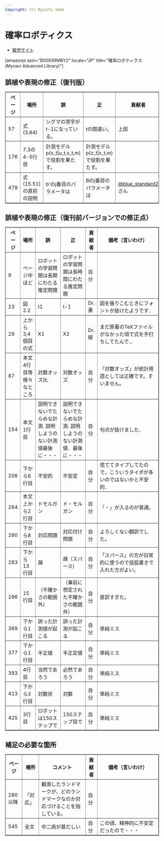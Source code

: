 ```yaml
---
Copyright: (C) Ryuichi Ueda
---
```



# 確率ロボティクス
<ul>
 <li><a href="https://book.mynavi.jp/ec/products/detail/id=37337">販売サイト</a></li>
</ul>

[amazonjs asin="B00X99MBY2" locale="JP" title="確率ロボティクス (Mynavi Advanced Library)"]


<h2>誤植や表現の修正（復刊版）</h2>

<table border="1"><tr>
<th>ページ</th>
<th>場所</th>
<th>誤</th>
<th>正</th>
<th>貢献者</th>
<th style="width:40%">備考（言いわけ）</th>
</tr>

<tr>
<td>57</td>
<td>式(3.64)</td>
<td>シグマの添字がt-1になっている。</td>
<td>tの間違い。</td>
<td>上田</td>
<td></td>
</tr>

<tr>
<td>176</td>
<td>7.3の4-5行目</td>
<td>計測モデルp(x_t|u_t,x_t,m)で役割を果たす。</td>
<td>計測モデルp(z_t|x_t,m)で役割を果たす。</td>
<td></td>
<td>コピペはいけませんね・・・</td>
</tr>

<tr>
<td>479</td>
<td>式(15.51)の直前の説明</td>
<td>b'のj番目のパラメータは</td>
<td>Bのj番目のパラメータは</td>
<td> <a href="https://twitter.com/blue_standard2">@blue_standard2<a/>さん</td>
<td></td>
</tr>

</table>


<h2>誤植や表現の修正（復刊前バージョンでの修正点）</h2>

<table border="1"><tr>
<th>ページ</th>
<th>場所</th>
<th>誤</th>
<th>正</th>
<th>貢献者</th>
<th style="width:40%">備考（言いわけ）</th>
</tr>
<tr>
<td>9</td>
<td>ページ中ほど</td>
<td>ロボットの学習問題は長期にわたる推定問題</td>
<td>ロボットの学習問題は長時間にわたる推定問題</td>
<td>自分</td>
<td></td>
</tr>
<tr>
<td>23</td>
<td>図2.2</td>
<td>t1</td>
<td>t-1</td>
<td>Dr.妻</td>
<td>図を張りこむときにフォントが抜けたようです．</td>
</tr>
<tr>
<td>29</td>
<td>上から3,4個目の式</td>
<td>X1</td>
<td>X2</td>
<td>Dr.嫁</td>
<td>まだ原著のTeXファイルがなかった頃で式を手打ちしてたんで…</td>
</tr>

<tr>
<td>87</td>
<td>本文4行目等様々なところ</td>
<td>対数オッズ比</td>
<td>対数オッズ</td>
<td>自分</td>
<td>「対数オッズ」が統計用語としては正確です。すいません。</td>
</tr>


<tr>
<td>154</td>
<td>本文1行目</td>
<td>説明できないでたらめな計測. 説明しようのない計測値最後に・・・</td>
<td>説明できないでたらめな計測. 説明しようのない計測値．最後に・・・</td>
<td>自分</td>
<td>句点が抜けました．</td>
</tr>

<tr>
<td>206</td>
<td>下から6行目</td>
<td>不安的</td>
<td>不安定</td>
<td>自分</td>
<td>慌ててタイプしてたので，こういうタイポが多いのではないかと不安的．</td>
</tr>

<tr>
<td>264</td>
<td>本文上から2行目</td>
<td>ドモルガン</td>
<td>ド・モルガン</td>
<td>自分</td>
<td>「・」が入るのが普通。</td>
</tr>
<tr>
<td>280</td>
<td>下から8行目</td>
<td>対応問題</td>
<td>対応付け問題</td>
<td>自分</td>
<td>よろしくない翻訳でした。</td>
</tr>
<tr>
<td>283</td>
<td>下から13行目</td>
<td>疎</td>
<td>疎（スパース）</td>
<td>自分</td>
<td>「スパース」の方が日常的に使うので括弧書きで入れた方がよい。</td>
</tr>

<tr>
<td>296</td>
<td>15行目</td>
<td>（不確かさの範囲外）</td>
<td>（事前に想定された不確かさの範囲外）</td>
<td>自分</td>
<td>直訳すぎた。</td>
</tr>

<tr>
<td>369</td>
<td>下から1行目</td>
<td>誤った計測値が起こる</td>
<td>誤った計測が起こる</td>
<td>自分</td>
<td>単純ミス</td>
</tr>

<tr>
<td>377</td>
<td>下から1行目</td>
<td>半正値</td>
<td>半正定値</td>
<td>自分</td>
<td>単純ミス</td>
</tr>

<tr>
<td>393</td>
<td>4行目</td>
<td>当然であろう</td>
<td>必然であろう</td>
<td>自分</td>
<td>単純ミス</td>
</tr>

<tr>
<td>413</td>
<td>下から3行目</td>
<td>対数状</td>
<td>対数</td>
<td>自分</td>
<td>単純ミス</td>
</tr>

<tr>
<td>425</td>
<td>3行目</td>
<td>ロボットは150ステップで</td>
<td>150ステップ目で</td>
<td>自分</td>
<td>単純ミス</td>
</tr>




</table>

<h2>補足の必要な箇所</h2>

<table border="1"><tr>
<th>ページ</th>
<th>場所</th>
<th>コメント</th>
<th>貢献者</th>
<th style="width:40%">備考（言いわけ）</th>
</tr>

<td>280以降</td>
<td>「対応」</td>
<td>観測したランドマークが、どのランドマークなのか対応づけることを指している。</td>
<td>自分</td>
<td></td>
</tr>
<tr>
<td>545</td>
<td>全文</td>
<td>中二病が甚だしい</td>
<td>自分</td>
<td>この頃、精神的に不安定だったので・・・</td>
</tr>
</table>
